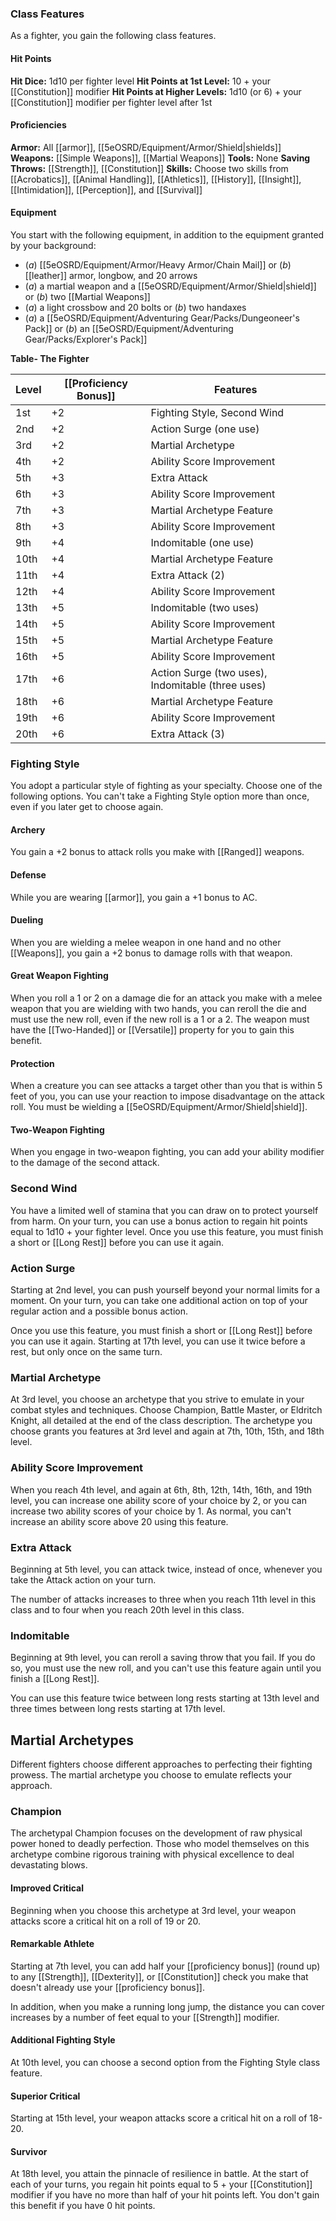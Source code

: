 ### Class Features

As a fighter, you gain the following class features.

#### Hit Points

**Hit Dice:** 1d10 per fighter level
**Hit Points at 1st Level:** 10 + your [[Constitution]] modifier
**Hit Points at Higher Levels:** 1d10 (or 6) + your [[Constitution]] modifier per fighter level after 1st

#### Proficiencies

**Armor:** All [[armor]], [[5eOSRD/Equipment/Armor/Shield|shields]]
**Weapons:** [[Simple Weapons]], [[Martial Weapons]]
**Tools:** None
**Saving Throws:** [[Strength]], [[Constitution]]
**Skills:** Choose two skills from [[Acrobatics]], [[Animal Handling]], [[Athletics]], [[History]], [[Insight]], [[Intimidation]], [[Perception]], and [[Survival]]

#### Equipment

You start with the following equipment, in addition to the equipment granted by your background:

- (*a*) [[5eOSRD/Equipment/Armor/Heavy Armor/Chain Mail]] or (*b*) [[leather]] armor, longbow, and 20 arrows
- (*a*) a martial weapon and a [[5eOSRD/Equipment/Armor/Shield|shield]] or (*b*) two [[Martial Weapons]]
- (*a*) a light crossbow and 20 bolts or (*b*) two handaxes
- (*a*) a [[5eOSRD/Equipment/Adventuring Gear/Packs/Dungeoneer's Pack]] or (*b*) an [[5eOSRD/Equipment/Adventuring Gear/Packs/Explorer's Pack]]

**Table- The Fighter**

| Level | [[Proficiency Bonus]] | Features                                          |
|-------|-------------------|---------------------------------------------------|
| 1st   | +2                | Fighting Style, Second Wind                       |
| 2nd   | +2                | Action Surge (one use)                            |
| 3rd   | +2                | Martial Archetype                                 |
| 4th   | +2                | Ability Score Improvement                         |
| 5th   | +3                | Extra Attack                                      |
| 6th   | +3                | Ability Score Improvement                         |
| 7th   | +3                | Martial Archetype Feature                         |
| 8th   | +3                | Ability Score Improvement                         |
| 9th   | +4                | Indomitable (one use)                             |
| 10th  | +4                | Martial Archetype Feature                         |
| 11th  | +4                | Extra Attack (2)                                  |
| 12th  | +4                | Ability Score Improvement                         |
| 13th  | +5                | Indomitable (two uses)                            |
| 14th  | +5                | Ability Score Improvement                         |
| 15th  | +5                | Martial Archetype Feature                         |
| 16th  | +5                | Ability Score Improvement                         |
| 17th  | +6                | Action Surge (two uses), Indomitable (three uses) |
| 18th  | +6                | Martial Archetype Feature                         |
| 19th  | +6                | Ability Score Improvement                         |
| 20th  | +6                | Extra Attack (3)                                  |

### Fighting Style

You adopt a particular style of fighting as your specialty. Choose one of the following options. You can't take a Fighting Style option more than once, even if you later get to choose again.

#### Archery

You gain a +2 bonus to attack rolls you make with [[Ranged]] weapons.

#### Defense

While you are wearing [[armor]], you gain a +1 bonus to AC.

#### Dueling

When you are wielding a melee weapon in one hand and no other [[Weapons]], you gain a +2 bonus to damage rolls with that weapon.

#### Great Weapon Fighting

When you roll a 1 or 2 on a damage die for an attack you make with a melee weapon that you are wielding with two hands, you can reroll the die and must use the new roll, even if the new roll is a 1 or a 2. The weapon must have the [[Two-Handed]] or [[Versatile]] property for you to gain this benefit.

#### Protection

When a creature you can see attacks a target other than you that is within 5 feet of you, you can use your reaction to impose disadvantage on the attack roll. You must be wielding a [[5eOSRD/Equipment/Armor/Shield|shield]].

#### Two-Weapon Fighting

When you engage in two-weapon fighting, you can add your ability modifier to the damage of the second attack.

### Second Wind

You have a limited well of stamina that you can draw on to protect yourself from harm. On your turn, you can use a bonus action to regain hit points equal to 1d10 + your fighter level. Once you use this feature, you must finish a short or [[Long Rest]] before you can use it again.

### Action Surge

Starting at 2nd level, you can push yourself beyond your normal limits for a moment. On your turn, you can take one additional action on top of your regular action and a possible bonus action.

Once you use this feature, you must finish a short or [[Long Rest]] before you can use it again. Starting at 17th level, you can use it twice before a rest, but only once on the same turn.

### Martial Archetype

At 3rd level, you choose an archetype that you strive to emulate in your combat styles and techniques. Choose Champion, Battle Master, or Eldritch Knight, all detailed at the end of the class description. The archetype you choose grants you features at 3rd level and again at 7th, 10th, 15th, and 18th level.

### Ability Score Improvement

When you reach 4th level, and again at 6th, 8th, 12th, 14th, 16th, and 19th level, you can increase one ability score of your choice by 2, or you can increase two ability scores of your choice by 1. As normal, you can't increase an ability score above 20 using this feature.

### Extra Attack

Beginning at 5th level, you can attack twice, instead of once, whenever you take the Attack action on your turn.

The number of attacks increases to three when you reach 11th level in this class and to four when you reach 20th level in this class.

### Indomitable

Beginning at 9th level, you can reroll a saving throw that you fail. If you do so, you must use the new roll, and you can't use this feature again until you finish a [[Long Rest]].

You can use this feature twice between long rests starting at 13th level and three times between long rests starting at 17th level.

## Martial Archetypes

Different fighters choose different approaches to perfecting their fighting prowess. The martial archetype you choose to emulate reflects your approach.

### Champion

The archetypal Champion focuses on the development of raw physical power honed to deadly perfection. Those who model themselves on this archetype combine rigorous training with physical excellence to deal devastating blows.

#### Improved Critical

Beginning when you choose this archetype at 3rd level, your weapon attacks score a critical hit on a roll of 19 or 20.

#### Remarkable Athlete

Starting at 7th level, you can add half your [[proficiency bonus]] (round up) to any [[Strength]], [[Dexterity]], or [[Constitution]] check you make that doesn't already use your [[proficiency bonus]].

In addition, when you make a running long jump, the distance you can cover increases by a number of feet equal to your [[Strength]] modifier.

#### Additional Fighting Style

At 10th level, you can choose a second option from the Fighting Style class feature.

#### Superior Critical

Starting at 15th level, your weapon attacks score a critical hit on a roll of 18-20.

#### Survivor

At 18th level, you attain the pinnacle of resilience in battle. At the start of each of your turns, you regain hit points equal to 5 + your [[Constitution]] modifier if you have no more than half of your hit points left. You don't gain this benefit if you have 0 hit points.